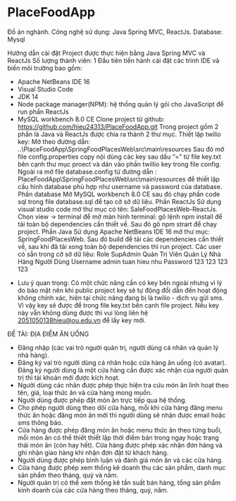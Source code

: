 # PlaceFoodApp
Đồ án nghành.
Công nghệ sử dụng: Java Spring MVC, ReactJs.
Database: Mysql

Hướng dẫn cài đặt
Project được thực hiện bằng Java Spring MVC và ReactJs
Số lượng thành viên: 1
Đầu tiên tiến hành cái đặt các trình IDE và biến môi trường bao gồm:
- Apache NetBeans IDE 16
- Visual Studio Code
- JDK 14
- Node package manager(NPM): hệ thống quản lý gói cho JavaScript để run phần ReactJs
- MySQL workbench 8.0 CE
Clone project từ github: https://github.com/hieu24313/PlaceFoodApp.git
Trong project gồm 2 phần là Java và ReactJs được chia ra thành 2 thư mục.
Thiết lập twilio key: 
Mở theo đường dẫn: ..\PlaceFoodApp\SpringFoodPlacesWeb\src\main\resources
Sau đó mở file config.properties copy nội dùng các key sau dấu “=” từ file key.txt bên cạnh thư mục proect và dán vào phần twillio key trong file config.
Ngoài ra mở file database.config từ đường dẫn : PlaceFoodApp\SpringFoodPlacesWeb\src\main\resources để thiết lập cấu hình database phù hợp như username và password của database.
Phần database 
Mở MySQL workbench 8.0 CE sau đó chạy phần code sql trong file database.sql để tạo cở sở dữ liệu.
Phần ReactJs
Sử dụng visual studio code mở thư mục có tên: SaleFoodPlacesWeb-ReactJs.
Chọn view -> terminal để mở màn hình terminal: gõ lệnh npm install để tải toàn bộ dependencies cần thiết về. Sau đó gõ npm strart để chạy project.
Phần Java
Sử dụng Apache NetBeans IDE 16 mở thư mục: SpringFoodPlacesWeb.
Sau đó build để tải các dependencies cần thiết về, sau khi đã tải xong toàn bộ dependencies thì run project.
Các user có sẵn trong cở sở dữ liệu:
Role	SupAdmin	Quản Trị Viên	Quản Lý Nhà Hàng	Người Dùng
Username	admin	tuan	hieu	nhu
Password	123	123	123	123

* Lưu ý quan trọng: 
Có một chức năng cần có key bên ngoài nhưng vì lý do bảo mật nên khi public project key sẽ tự động đổi dẫn đến hoạt động không chính xác, hiện tại chức năng đang bị là twilio - dịch vụ gửi sms. Vì vậy key sẽ được để trong file key.txt bên cạnh file project. Nếu key này vẫn không dùng được thì vui lòng liên hệ  2051050138hieu@ou.edu.vn để lấy key mới.



ĐỀ TÀI: ĐỊA ĐIỂM ĂN UỐNG
- Đăng nhập (các vai trò người quản trị, người dùng cá nhân và quản lý nhà hàng).
- Đăng ký vai trò người dùng cá nhân hoặc cửa hàng ăn uống (có avatar). Đăng ký 
người dùng là một cửa hàng cần được xác nhận của người quản trị thì tài khoản mới 
được kích hoạt.
- Người dùng các nhân được phép thực hiện tra cứu món ăn linh hoạt theo tên, giá, loại 
thức ăn và cửa hàng mong muốn.
- Người dùng được phép đặt món ăn trực tiếp qua hệ thống.
- Cho phép người dùng theo dõi cửa hàng, mỗi khi cửa hàng đăng menu thức ăn hoặc 
đăng món ăn mới thì người dùng sẽ nhận được email hoặc sms thông báo. 
- Cửa hàng được phép đăng món ăn hoặc menu thức ăn theo từng buổi, mỗi món ăn có 
thề thiết thiết lập thời điểm bán trong ngay hoặc trạng thái món ăn (còn hay hết). Cửa 
hàng được phép xác nhận đơn hàng và ghi nhận giao hàng khi nhận đơn đặt từ khách 
hàng.
- Người dùng được phép bình luận và đánh giá món ăn và các cửa hàng.
- Cửa hàng được phép xem thống kê doanh thu các sản phẩm, danh mục sản phẩm theo 
tháng, quý và năm.
- Người quản trị có thể xem thống kê tần suất bán hàng, tổng sản phẩm kinh doanh của 
các cửa hàng theo tháng, quý, năm.
